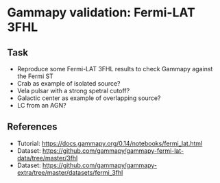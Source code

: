 # Gammapy validation: Fermi-LAT 3FHL

## Task

- Reproduce some Fermi-LAT 3FHL results to check Gammapy against the Fermi ST
- Crab as example of isolated source?
- Vela pulsar with a strong spetral cutoff?
- Galactic center as example of overlapping source?
- LC from an AGN?

## References

- Tutorial: https://docs.gammapy.org/0.14/notebooks/fermi_lat.html
- Dataset: https://github.com/gammapy/gammapy-fermi-lat-data/tree/master/3fhl
- Dataset: https://github.com/gammapy/gammapy-extra/tree/master/datasets/fermi_3fhl
